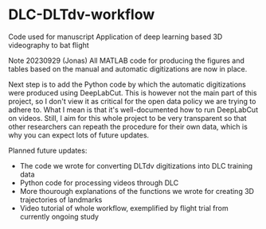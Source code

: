 # DLC-DLTdv-workflow
Code used for manuscript Application of deep learning based 3D videography to bat flight

Note 20230929 (Jonas)
All MATLAB code for producing the figures and tables based on the manual and automatic digitizations are now in place.

Next step is to add the Python code by which the automatic digitizations were produced using DeepLabCut. This is however not the main part of this project, so I don't view it as critical for the open data policy we are trying to adhere to. What I mean is that it's well-documented how to run DeepLabCut on videos. Still, I aim for this whole project to be very transparent so that other researchers can repeath the procedure for their own data, which is why you can expect lots of future updates.

Planned future updates:
* The code we wrote for converting DLTdv digitizations into DLC training data
* Python code for processing videos through DLC
* More thourough explanations of the functions we wrote for creating 3D trajectories of landmarks
* Video tutorial of whole workflow, exemplified by flight trial from currently ongoing study
